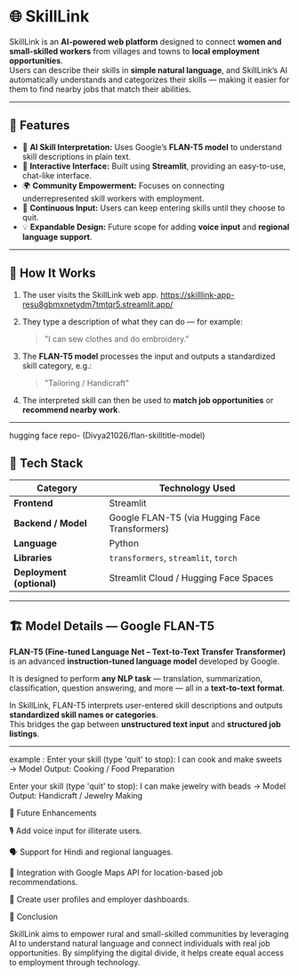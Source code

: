 # 🌐 SkillLink

SkillLink is an **AI-powered web platform** designed to connect **women and small-skilled workers** from villages and towns to **local employment opportunities**.  
Users can describe their skills in **simple natural language**, and SkillLink’s AI automatically understands and categorizes their skills — making it easier for them to find nearby jobs that match their abilities.

---

## 🚀 Features

- 🧠 **AI Skill Interpretation:** Uses Google’s **FLAN-T5 model** to understand skill descriptions in plain text.
- 💬 **Interactive Interface:** Built using **Streamlit**, providing an easy-to-use, chat-like interface.
- 🌍 **Community Empowerment:** Focuses on connecting underrepresented skill workers with employment.
- 🔄 **Continuous Input:** Users can keep entering skills until they choose to quit.
- 💡 **Expandable Design:** Future scope for adding **voice input** and **regional language support**.

---

## 🧠 How It Works

1. The user visits the SkillLink web app. https://skilllink-app-resu8gbmxnetydm7tmtqr5.streamlit.app/

2. They type a description of what they can do — for example:
   > "I can sew clothes and do embroidery."

3. The **FLAN-T5 model** processes the input and outputs a standardized skill category, e.g.:
   > "Tailoring / Handicraft"

4. The interpreted skill can then be used to **match job opportunities** or **recommend nearby work**.

---

hugging face repo- (Divya21026/flan-skilltitle-model)

## 🧩 Tech Stack

| Category | Technology Used |
|-----------|-----------------|
| **Frontend** | Streamlit |
| **Backend / Model** | Google FLAN-T5 (via Hugging Face Transformers) |
| **Language** | Python |
| **Libraries** | `transformers`, `streamlit`, `torch` |
| **Deployment (optional)** | Streamlit Cloud / Hugging Face Spaces |

---

## 🏗️ Model Details — Google FLAN-T5

**FLAN-T5 (Fine-tuned Language Net – Text-to-Text Transfer Transformer)**  
is an advanced **instruction-tuned language model** developed by Google.

It is designed to perform **any NLP task** — translation, summarization, classification, question answering, and more — all in a **text-to-text format**.

In SkillLink, FLAN-T5 interprets user-entered skill descriptions and outputs **standardized skill names or categories**.  
This bridges the gap between **unstructured text input** and **structured job listings**.

---

example : Enter your skill (type 'quit' to stop): I can cook and make sweets
→ Model Output: Cooking / Food Preparation

Enter your skill (type 'quit' to stop): I can make jewelry with beads
→ Model Output: Handicraft / Jewelry Making


🌱 Future Enhancements

🎙️ Add voice input for illiterate users.

🗣️ Support for Hindi and regional languages.

📍 Integration with Google Maps API for location-based job recommendations.

🧾 Create user profiles and employer dashboards.


🏁 Conclusion

SkillLink aims to empower rural and small-skilled communities by leveraging AI to understand natural language and connect individuals with real job opportunities.
By simplifying the digital divide, it helps create equal access to employment through technology.